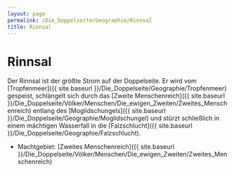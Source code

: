 ```yaml
---
layout: page
permalink: /Die_Doppelseite/Geographie/Rinnsal
title: Rinnsal
---
```


# Rinnsal

Der Rinnsal ist der größte Strom auf der Doppelseite. Er wird vom [Tropfenmeer]({{ site.baseurl }}/Die_Doppelseite/Geographie/Tropfenmeer) gespeist, schlängelt sich durch das [Zweite Menschenreich]({{ site.baseurl }}/Die_Doppelseite/Völker/Menschen/Die_ewigen_Zweiten/Zweites_Menschenreich) entlang des [Moglidschungels]({{ site.baseurl }}/Die_Doppelseite/Geographie/Moglidschungel) und stürzt schließlich in einem mächtigen Wasserfall in die [Falzschlucht]({{ site.baseurl }}/Die_Doppelseite/Geographie/Falzschlucht).

- Machtgebiet: [Zweites Menschenreich]({{ site.baseurl }}/Die_Doppelseite/Völker/Menschen/Die_ewigen_Zweiten/Zweites_Menschenreich)


